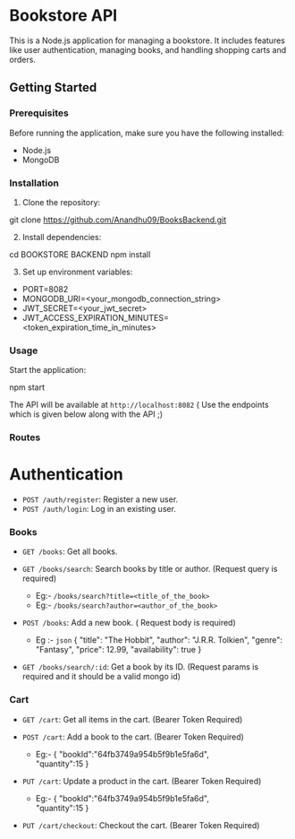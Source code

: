 # Bookstore API

This is a Node.js application for managing a bookstore. It includes features like user authentication, managing books, and handling shopping carts and orders.

## Getting Started

### Prerequisites

Before running the application, make sure you have the following installed:

- Node.js
- MongoDB

### Installation

1. Clone the repository:

git clone https://github.com/Anandhu09/BooksBackend.git

2. Install dependencies:

cd BOOKSTORE BACKEND
npm install

3. Set up environment variables:

- PORT=8082
- MONGODB_URI=<your_mongodb_connection_string>
- JWT_SECRET=<your_jwt_secret>
- JWT_ACCESS_EXPIRATION_MINUTES=<token_expiration_time_in_minutes>

### Usage

Start the application:

npm start

The API will be available at `http://localhost:8082` ( Use the endpoints which is given below along with the API ;)

### Routes

# Authentication

- `POST /auth/register`: Register a new user.
- `POST /auth/login`: Log in an existing user.

### Books

- `GET /books`: Get all books.
- `GET /books/search`: Search books by title or author. (Request query is required)
  - Eg:- `/books/search?title=<title_of_the_book>`
  - Eg:- `/books/search?author=<author_of_the_book>`
- `POST /books`: Add a new book. ( Request body is required)

  - Eg :- `json`
    {
    "title": "The Hobbit",
    "author": "J.R.R. Tolkien",
    "genre": "Fantasy",
    "price": 12.99,
    "availability": true
    }

- `GET /books/search/:id`: Get a book by its ID. (Request params is required and it should be a valid mongo id)

### Cart

- `GET /cart`: Get all items in the cart. (Bearer Token Required)
- `POST /cart`: Add a book to the cart. (Bearer Token Required)

  - Eg:-
    {
    "bookId":"64fb3749a954b5f9b1e5fa6d",  
    "quantity":15
    }

- `PUT /cart`: Update a product in the cart. (Bearer Token Required)

  - Eg:-
    {
    "bookId":"64fb3749a954b5f9b1e5fa6d",  
    "quantity":15
    }

- `PUT /cart/checkout`: Checkout the cart. (Bearer Token Required)
